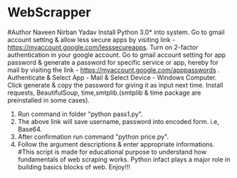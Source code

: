 # WebScrapper
#Author Naveen Nirban Yadav
Install Python 3.0* into system.
Go to gmail account setting & allow less secure apps by visiting link - https://myaccount.google.com/lesssecureapps.
Turn on 2-factor authentication in your google account.
Go to gmail account setting for app password & generate a password for specific service or app, hereby for mail by visiting the link - https://myaccount.google.com/apppasswords . 
Authenticate & Select App - Mail & Select Device - Windows Computer.
Click generate & copy the password for giving it as input next time.
Install requests, BeautifulSoup, time,smtplib.(smtplib & time package are preinstalled in some cases).

1. Run command in folder "python pass1.py".
2. The above link will save username, password into encoded form. i.e, Base64.
3. After confirmation run command "python price.py".
4. Follow the argument descriptions & enter appropriate informations.
#This script is made for educational purpose to understand how fundamentals of web scraping works. Python infact plays a major role in building basics blocks of web. Enjoy!!!

